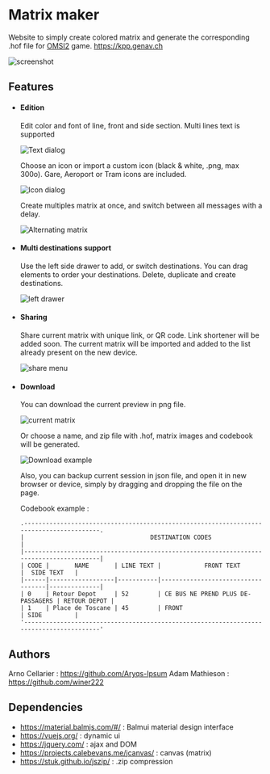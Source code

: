 # Matrix maker

Website to simply create colored matrix and generate the corresponding .hof file for [OMSI2](https://store.steampowered.com/app/252530/OMSI_2_Steam_Edition/) game.
https://kpp.genav.ch

![screenshot](https://i.imgur.com/pGCVOK5.png)

## Features

* #### Edition

    Edit color and font of line, front and side section. Multi lines text is supported

    ![Text dialog](https://i.imgur.com/mMAPNeO.png)

    Choose an icon or import a custom icon (black & white, .png, max 300o). Gare, Aeroport or Tram icons are included.

    ![Icon dialog](https://i.imgur.com/bsGvVyv.png)

    Create multiples matrix at once, and switch between all messages with a delay.

    ![Alternating matrix](https://i.imgur.com/OpI33o3.png)

* #### Multi destinations support

    Use the left side drawer to add, or switch destinations. You can drag elements to order your destinations.
    Delete, duplicate and create destinations.

    ![left drawer](https://i.imgur.com/uWGuTR2.png)

* #### Sharing

    Share current matrix with unique link, or QR code. Link shortener will be added soon. The current matrix will be imported and added to the list already present on the new device.

    ![share menu](https://i.imgur.com/ZQVggZl.png)

* #### Download

    You can download the current preview in png file.

    ![current matrix](https://i.imgur.com/qV5tbi1.png)
   
    Or choose a name, and zip file with .hof, matrix images and codebook will be generated. 

    ![Download example](https://i.imgur.com/3WEY0Gq.png)

    Also, you can backup current session in json file, and open it in new browser or device, simply by dragging and dropping the file on the page.
    
    Codebook example :
    
    ```
    .----------------------------------------------------------------------------------------.
    |                                   DESTINATION CODES                                    |
    |----------------------------------------------------------------------------------------|
    | CODE |       NAME       | LINE TEXT |            FRONT TEXT             |  SIDE TEXT   |
    |------|------------------|-----------|-----------------------------------|--------------|
    | 0    | Retour Depot     | 52        | CE BUS NE PREND PLUS DE-PASSAGERS | RETOUR DEPOT |
    | 1    | Place de Toscane | 45        | FRONT                             | SIDE         |
    '----------------------------------------------------------------------------------------'
    ```

## Authors

Arno Cellarier : https://github.com/Aryqs-Ipsum
Adam Mathieson : https://github.com/winer222

## Dependencies

* https://material.balmjs.com/#/ : Balmui material design interface
* https://vuejs.org/ : dynamic ui
* https://jquery.com/ : ajax and DOM
* https://projects.calebevans.me/jcanvas/ : canvas (matrix)
* https://stuk.github.io/jszip/ : .zip compression
